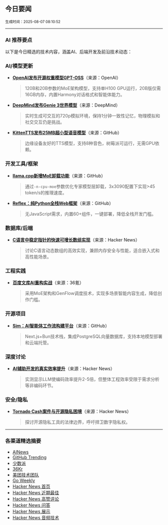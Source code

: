 ## 今日要闻

<sub> 生成时间：2025-08-07 08:10:52</sub>


---

### AI 推荐要点

以下是今日精选的技术内容，涵盖AI、后端开发及前沿技术动态：

### AI/模型更新
- **[OpenAI发布开源权重模型GPT-OSS](https://openai.com/open-models/)**（来源：OpenAI）  
  > 120B和20B参数的MoE架构模型，支持单H100 GPU运行，20B版仅需16GB内存，内置Harmony对话格式和智能体能力。

- **[DeepMind发布Genie 3世界模型](https://deepmind.google/discover/blog/genie-3-a-new-frontier-for-world-models/)**（来源：DeepMind）  
  > 实时生成可交互的720p模拟环境，保持1分钟一致性记忆，物理模拟和社交交互仍是挑战。

- **[KittenTTS发布25MB超小型语音模型](https://github.com/KittenML/KittenTTS)**（来源：GitHub）  
  > 边缘设备友好的TTS模型，支持8种音色，树莓派可运行，无需GPU依赖。

### 开发工具/框架
- **[llama.cpp新增MoE卸载功能](https://github.com/ggml-org/llama.cpp/pull/15077)**（来源：GitHub）  
  > 通过`-n-cpu-moe`参数优化专家模型层卸载，3x3090配置下实现>45 token/s的推理速度。

- **[Reflex：纯Python全栈Web框架](https://github.com/reflex-dev/reflex)**（来源：GitHub）  
  > 无JavaScript需求，内置60+组件，一键部署，降低全栈开发门槛。

### 数据库/后端
- **[C语言中稳定指针的快速可增长数组实现](https://news.ycombinator.com/item?id=44815702)**（来源：Hacker News）  
  > 讨论C语言动态数组的高效实现，兼顾内存安全与性能，适合嵌入式和高性能场景。

### 工程实践
- **[百度文库AI重构实战](https://36kr.com/p/3410964970081920)**（来源：36氪）  
  > 采用MoE架构和GenFlow调度技术，实现多场景智能内容生成，降低创作门槛。

### 开源项目
- **[Sim：AI智能体工作流构建平台](https://github.com/simstudioai/sim)**（来源：GitHub）  
  > Next.js+Bun技术栈，集成PostgreSQL向量数据库，支持本地模型部署和云端托管。

### 深度讨论
- **[AI辅助开发的真实效率提升](https://news.ycombinator.com/item?id=44798605)**（来源：Hacker News）  
  > 实测显示LLM使编码效率提升2-5倍，但整体工程效率受限于需求分析等非编码环节。

### 安全/隐私
- **[Tornado Cash案件与开源隐私困境](https://news.ycombinator.com/item?id=44816363)**（来源：Hacker News）  
  > 探讨开源隐私工具的法律边界，呼吁捍卫数字隐私权。

---

### 各渠道精选摘要
- [AINews](./ai_news_summary_2025-08-07.md)
- [GitHub Trending](./github_trending_2025-08-07.md)
- [少数派](./shaoshupai_2025-08-07.md)
- [36Kr](./36kr_summary_2025-08-07.md)
- [美团技术团队](./meituan_2025-08-07.md)
- [Go Weekly](./go_weekly_2025-08-07.md)
- [Hacker News 首页](./hacker_news_frontpage_2025-08-07.md)
- [Hacker News 近期最佳](./hacker_news_best_2025-08-07.md)
- [Hacker News 高赞评论](./hacker_news_top_comments_2025-08-07.md)
- [Hacker News 问答](./hacker_news_ask_2025-08-07.md)
- [Hacker News 展示](./hacker_news_show_2025-08-07.md)
- [Hacker News 音频技术](./hacker_news_audio_tech_2025-08-07.md)
